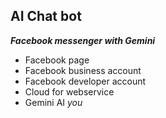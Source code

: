 ## AI Chat bot
***Facebook messenger with Gemini***
* Facebook page
* Facebook business account
* Facebook developer account
* Cloud for webservice
* Gemini AI
*you*
